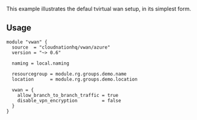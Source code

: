 This example illustrates the defaul tvirtual wan setup, in its simplest form.

## Usage

```hcl
module "vwan" {
  source  = "cloudnationhq/vwan/azure"
  version = "~> 0.6"

  naming = local.naming

  resourcegroup = module.rg.groups.demo.name
  location      = module.rg.groups.demo.location

  vwan = {
    allow_branch_to_branch_traffic = true
    disable_vpn_encryption         = false
  }
}
```
